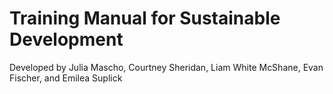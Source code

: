 # Training Manual for Sustainable Development

Developed by Julia Mascho, Courtney Sheridan, Liam White McShane, Evan Fischer, and Emilea Suplick
